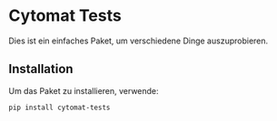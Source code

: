 # Cytomat Tests

Dies ist ein einfaches Paket, um verschiedene Dinge auszuprobieren.

## Installation

Um das Paket zu installieren, verwende:

```bash
pip install cytomat-tests
